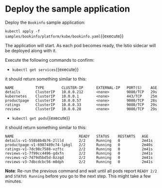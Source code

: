 # Deploy the sample application

Deploy the `Bookinfo` sample application:

`kubectl apply -f samples/bookinfo/platform/kube/bookinfo.yaml`{{execute}}

The application will start. As each pod becomes ready, the Istio sidecar will be deployed along with it.

Execute the following commands to confirm:

- `kubectl get services`{{execute}}

it should return something similar to this:

```
NAME          TYPE        CLUSTER-IP      EXTERNAL-IP   PORT(S)    AGE
details       ClusterIP   10.0.0.212      <none>        9080/TCP   29s
kubernetes    ClusterIP   10.0.0.1        <none>        443/TCP    25m
productpage   ClusterIP   10.0.0.57       <none>        9080/TCP   28s
ratings       ClusterIP   10.0.0.33       <none>        9080/TCP   29s
reviews       ClusterIP   10.0.0.28       <none>        9080/TCP   29s
```

- `kubectl get pods`{{execute}}

it should return something similar to this:

```
NAME                              READY   STATUS    RESTARTS   AGE
details-v1-558b8b4b76-2llld       2/2     Running   0          2m41s
productpage-v1-6987489c74-lpkgl   2/2     Running   0          2m40s
ratings-v1-7dc98c7588-vzftc       2/2     Running   0          2m41s
reviews-v1-7f99cc4496-gdxfn       2/2     Running   0          2m41s
reviews-v2-7d79d5bd5d-8zzqd       2/2     Running   0          2m41s
reviews-v3-7dbcdcbc56-m8dph       2/2     Running   0          2m41s
```

**Note**: Re-run the previous command and wait until all pods report `READY 2/2` and `STATUS Running` before you go to the next step. This might take a few minutes.
